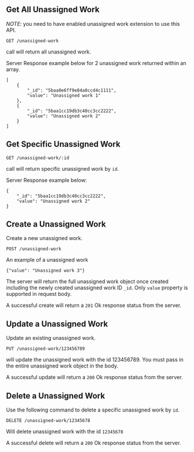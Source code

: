 ## Get All Unassigned Work

*NOTE*: you need to have enabled unassigned work extension to use this API.

```
GET /unassigned-work
```

call will return all unassigned work.

Server Response example below for 2 unassigned work returned within an array.

```
[
    {
        "_id": "5baa0e6ff9e84a0ccd4c1111",
        "value": "Unassigned work 1"
    },
    {
        "_id": "5baa1cc19db3c40cc3cc2222",
        "value": "Unassigned work 2"
    }
]
```

## Get Specific Unassigned Work

```
GET /unassigned-work/:id
```

call will return specific unassigned work by `id`.

Server Response example below:

```
{
    "_id": "5baa1cc19db3c40cc3cc2222",
    "value": "Unassigned work 2"
}
```

## Create a Unassigned Work
Create a new unassigned work.
```
POST /unassigned-work
```
An example of a unassigned work

```
{"value": "Unassigned work 3"}
```
The server will return the full unassigned work object once created including the newly created unassigned work ID `_id`. Only `value` property is supported in request body.

A successful create will return a `201` Ok response status from the server.

## Update a Unassigned Work
Update an existing unassigned work.
```
PUT /unassigned-work/123456789
```
will update the unassigned work with the id 123456789. You must pass in the entire unassigned work object in the body.

A successful update will return a `200` Ok response status from the server.

## Delete a Unassigned Work
Use the following command to delete a specific unassigned work by `id`.
```
DELETE /unassigned-work/12345678
```
Will delete unassigned work with the id `12345678`

A successful delete will return a `200` Ok response status from the server.